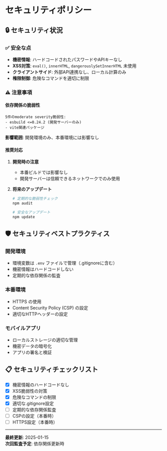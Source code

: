# セキュリティポリシー

## 🔒 セキュリティ状況

### ✅ 安全な点
- **機密情報**: ハードコードされたパスワードやAPIキーなし
- **XSS対策**: `eval()`, `innerHTML`, `dangerouslySetInnerHTML` 未使用
- **クライアントサイド**: 外部API連携なし、ローカル計算のみ
- **権限制御**: 危険なコマンドを適切に制限

### ⚠️ 注意事項

#### 依存関係の脆弱性
```
5件のmoderate severity脆弱性:
- esbuild <=0.24.2 (開発サーバーのみ)
- vite関連パッケージ
```

**影響範囲**: 開発環境のみ、本番環境には影響なし

#### 推奨対応
1. **開発時の注意**
   - 本番ビルドでは影響なし
   - 開発サーバーは信頼できるネットワークでのみ使用

2. **将来のアップデート**
   ```bash
   # 定期的な脆弱性チェック
   npm audit
   
   # 安全なアップデート
   npm update
   ```

## 🛡️ セキュリティベストプラクティス

### 開発環境
- 環境変数は `.env` ファイルで管理（.gitignoreに含む）
- 機密情報はハードコードしない
- 定期的な依存関係の監査

### 本番環境
- HTTPS の使用
- Content Security Policy (CSP) の設定
- 適切なHTTPヘッダーの設定

### モバイルアプリ
- ローカルストレージの適切な管理
- 機密データの暗号化
- アプリの署名と検証

## 📋 セキュリティチェックリスト

- [x] 機密情報のハードコードなし
- [x] XSS脆弱性の対策
- [x] 危険なコマンドの制限
- [x] 適切な.gitignore設定
- [ ] 定期的な依存関係監査
- [ ] CSPの設定（本番時）
- [ ] HTTPS設定（本番時）

---
**最終更新**: 2025-01-15  
**次回監査予定**: 依存関係更新時
